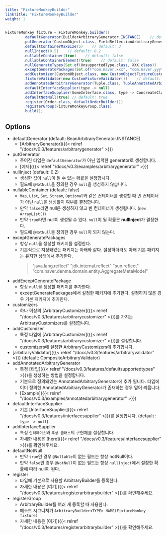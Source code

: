 ```yaml
---
title: "FixtureMonkeyBuilder"
linkTitle: "FixtureMonkeyBuilder"
weight: 1
---
```


```java
FixtureMonkey fixture = FixtureMonkey.builder()
        .defaultGenerator(BuilderArbitraryGenerator.INSTANCE)    // default: BeanArbitraryGenerator.INSTANCE
        .putGenerator(CustomObject.class, FieldReflectionArbitraryGenerator.INSTANCE)
        .defaultContainerMaxSize(5)    // default: 3
        .nullInject(0.5)    // default: 0.2
        .nullableContainer(true)    // default: false
        .nullableContainerElement(true)    // default: false
        .nullGenerateTypes(Set.of(UnsupportedType.class, XXX.class))
        .exceptGeneratePackages(Set.of("com.naver.xxx", "com.naver.yyy"))    // default: "java.lang.reflect", "jdk.internal.reflect", "sun.reflect"
        .addCustomizer(CustomObject.class, new CustomObjectFixtureCustomizer())
        .fixtureValidator(new CustomFixtureValidator())    // default: CompositeFixtureValidator
        .addAnnotatedArbitraryGenerator(Tuple.class, TupleAnnotatedArbitraryGenerator())
        .defaultInterfaceSupplier(type -> null)
        .addInterfaceSupplier(SomeInterface.class, type -> ConcreateClass.INSTANCE)
        .defaultNotNull(true) // default: true
        .register(Order.class, defaultOrderBuilder())
        .registerGroup(FixtureMonkeyGroup.class)
        .build();

```


## Options
- defaultGenerator (default: BeanArbitraryGenerator.INSTANCE)
    - [ArbitraryGenerator]({{< relref "/docs/v0.3/features/arbitrarygenerator" >}})
- putGenerator
    - 주어진 타입은 `defaultGenerator`가 아닌 입력한 generator로 생성합니다. 
    - [예제]({{< relref "/docs/v0.3/examples/arbitrarygenerator" >}})
- nullInject (default: 0.2)
    - 생성한 값이 `null`이 될 수 있는 확률을 설정합니다.
    - 필드에 `@NotNull`을 정의한 경우 `null`을 생성하지 않습니다.
- nullableContainer (default: false)
    - `Map`, `List`, `Set`, `Stream`, `Optional`와 같은 컨테이너를 생성할 때 빈 컨테이너가 아닌 `null`을 생성할지 여부를 결정합니다.  
    - 만약 `false`라면 null은 생성하지 않고 빈 컨테이너가 생성됩니다. (`new ArrayList()`)
    - 만약 `true`라면 null이 생성될 수 있다. `null`이 될 확률은 **nullInject**가 결정한다.
    - 필드에 `@NotNull`을 정의한 경우 `null`이 되지 않는다.
- exceptGeneratePackages
    - 항상 `null`을 생성할 패키지를 설정한다.
    - 기본적으로 지정돼있는 패키지는 아래와 같다. 설정하더라도 아래 기본 패키지는 유지한 상태에서 추가한다. 
      > "java.lang.reflect"
      "jdk.internal.reflect"
      "sun.reflect"
      "com.naver.denma.domain.entity.AggregateMetaModel"
- addExceptGeneratePackage
    - 항상 `null`을 생성할 패키지를 추가한다.
    - exceptGeneratePackages에서 설정한 패키지에 추가한다. 설정하지 않은 경우 기본 패키지에 추가한다.
- customizers
    - 하나 이상의 [ArbitraryCustomizer]({{< relref "/docs/v0.3/features/arbitrarycustomizer" >}})를 가지는 ArbitraryCustomizers를 설정합니다.
- addCustomizer
    - 특정 타입에 [ArbitraryCustomizer]({{< relref "/docs/v0.3/features/arbitrarycustomizer" >}})를 설정합니다.
    - customizers에 설정한 ArbitraryCustomizers에 추가합니다.
- [arbitraryValidator]({{< relref "/docs/v0.3/features/arbitraryvalidator" >}}) (default: CompositeArbitraryValidator)
- addAnnotatedArbitraryGenerator
    - 특정 [타입]({{< relref "/docs/v0.3/features/defaultsupportedtypes" >}})을 생성하는 방법을 설정합니다.
    - 기본으로 정의돼있는 AnnotatedArbitraryGenerator에 추가 됩니다. 타입에 이미 정의한 AnnotatedArbitraryGenerator가 존재하는 경우 덮어 씌웁니다.  
    - [Example]({{< relref "/docs/v0.3/examples/annotatedarbitrarygenerator" >}})
- defaultInterfaceSupplier
  - 기본 [InterfaceSupplier]({{< relref "/docs/v0.3/features/interfacesupplier" >}})를 설정합니다. (default : `type -> null`) 
- addInterfaceSupplier
  - 특정 `인터페이스`와 `추상 클래스`의 구현체를 설정합니다.
  - 자세한 내용은 [here]({{< relref "/docs/v0.3/features/interfacesupplier" >}})를 확인해주세요.
- defaultNotNull
  - 만약 `true`인 경우 `@Nullable`이 없는 필드는 항상 notNull이다.
  - 만약 `false`인 경우 `@NotNull`이 없는 필드는 항상 `nullInject`에서 설정한 확률에 따라 null이 된다.
- register
  - 타입에 기본으로 사용할 ArbitraryBuilder를 등록한다.
  - 자세한 내용은 [여기]({{< relref "/docs/v0.3/features/registerarbitrarybuilder" >}})를 확인해주세요.
- registerGroup
  - ArbitraryBuilder를 여러 개 등록할 때 사용한다.
  - 메소드 시그니처가 `ArbitraryBuilder<TYPE> NAME(FixtureMonkey fixture)`
  - 자세한 내용은 [여기]({{< relref "/docs/v0.3/features/registerarbitrarybuilder" >}})를 확인해주세요.
